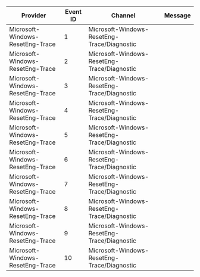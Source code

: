 Provider                          |  Event ID  |  Channel                                      |  Message
----------------------------------|------------|-----------------------------------------------|---------
Microsoft-Windows-ResetEng-Trace  |  1         |  Microsoft-Windows-ResetEng-Trace/Diagnostic  |
Microsoft-Windows-ResetEng-Trace  |  2         |  Microsoft-Windows-ResetEng-Trace/Diagnostic  |
Microsoft-Windows-ResetEng-Trace  |  3         |  Microsoft-Windows-ResetEng-Trace/Diagnostic  |
Microsoft-Windows-ResetEng-Trace  |  4         |  Microsoft-Windows-ResetEng-Trace/Diagnostic  |
Microsoft-Windows-ResetEng-Trace  |  5         |  Microsoft-Windows-ResetEng-Trace/Diagnostic  |
Microsoft-Windows-ResetEng-Trace  |  6         |  Microsoft-Windows-ResetEng-Trace/Diagnostic  |
Microsoft-Windows-ResetEng-Trace  |  7         |  Microsoft-Windows-ResetEng-Trace/Diagnostic  |
Microsoft-Windows-ResetEng-Trace  |  8         |  Microsoft-Windows-ResetEng-Trace/Diagnostic  |
Microsoft-Windows-ResetEng-Trace  |  9         |  Microsoft-Windows-ResetEng-Trace/Diagnostic  |
Microsoft-Windows-ResetEng-Trace  |  10        |  Microsoft-Windows-ResetEng-Trace/Diagnostic  |